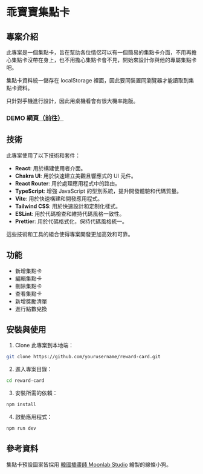 # 乖寶寶集點卡

## 專案介紹

此專案是一個集點卡，旨在幫助各位情侶可以有一個簡易的集點卡介面，不用再擔心集點卡沒帶在身上，也不用擔心集點卡會不見，開始來設計你與他的專屬集點卡吧。

集點卡資料統一儲存在 localStorage 裡面，因此要同裝置同瀏覽器才能讀取到集點卡資料。

只針對手機進行設計，因此用桌機看會有很大機率跑版。

### DEMO 網頁[（前往）](https://yixuan173.github.io/reward-card/)

## 技術

此專案使用了以下技術和套件：

- **React**: 用於構建使用者介面。
- **Chakra UI**: 用於快速建立美觀且響應式的 UI 元件。
- **React Router**: 用於處理應用程式中的路由。
- **TypeScript**: 增強 JavaScript 的型別系統，提升開發體驗和代碼質量。
- **Vite**: 用於快速構建和開發應用程式。
- **Tailwind CSS**: 用於快速設計和定制化樣式。
- **ESLint**: 用於代碼檢查和維持代碼風格一致性。
- **Prettier**: 用於代碼格式化，保持代碼風格統一。

這些技術和工具的組合使得專案開發更加高效和可靠。

## 功能

- 新增集點卡
- 編輯集點卡
- 刪除集點卡
- 查看集點卡
- 新增獎勵清單
- 進行點數兌換

## 安裝與使用

1. Clone 此專案到本地端：

```bash
git clone https://github.com/yourusername/reward-card.git
```

2. 進入專案目錄：

```bash
cd reward-card
```

3. 安裝所需的依賴：

```bash
npm install
```

4. 啟動應用程式：

```bash
npm run dev
```

## 參考資料

集點卡預設圖案皆採用 [韓國插畫師 Moonlab Studio](https://www.instagram.com/moonlab_studio/?utm_source=ig_embed&ig_rid=020cd368-3df6-4066-bf64-d3d514223a0f) 繪製的線條小狗。
